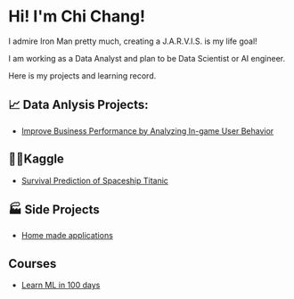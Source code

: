 # Hi! I'm Chi Chang!

I admire Iron Man pretty much, creating a J.A.R.V.I.S. is my life goal!

I am working as a Data Analyst and plan to be Data Scientist or AI engineer.

Here is my projects and learning record.


## :chart_with_upwards_trend: Data Anlysis Projects:

- [Improve Business Performance by Analyzing In-game User Behavior](https://github.com/chiseanchang0727/Projects/blob/main/Data%20analysis/Improve%20Business%20Performance%20by%20Analyzing%20In-game%20User%20Behavior.md)



## 👨‍💻Kaggle

- [Survival Prediction of Spaceship Titanic](https://github.com/chiseanchang0727/kaggle/tree/main/survival_prediction_of_spaceship_Titanic)

## :factory: Side Projects

- [Home made applications](https://github.com/chiseanchang0727/Projects/tree/main/Home%20made%20applications)


## Courses

- [Learn ML in 100 days](https://github.com/chiseanchang0727/cupoy_ml_100D)
